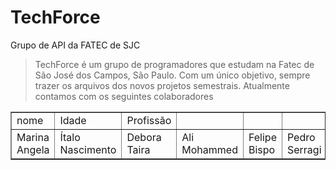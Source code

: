 # TechForce
Grupo de API da FATEC de SJC 

> TechForce é um grupo de programadores que estudam na Fatec de São José dos Campos, São Paulo. Com um único objetivo, sempre trazer os arquivos dos novos projetos semestrais. 
 Atualmente contamos com os seguintes colaboradores 
 
<table align="center" border="1">
    <tr>
        <td>nome</td>
        <td>Idade</td>
        <td>Profissão</td>
        <td></td>
        <td></td>
        <td></td>
    </tr>
    <tr>
        <td>Marina Angela</td>
        <td>Ítalo Nascimento</td>
        <td>Debora Taira</td>
        <td>Ali Mohammed</td>
        <td>Felipe Bispo</td>
        <td>Pedro Serragi</td>
        <td>João</td>
    </tr>
</table>
